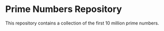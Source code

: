 # Prime Numbers Repository

This repository contains a collection of the first 10 million prime numbers.
